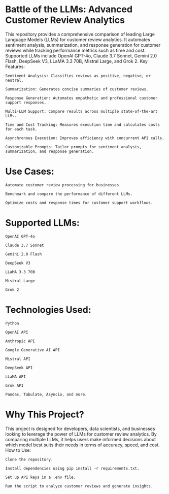 # Battle of the LLMs: Advanced Customer Review Analytics
This repository provides a comprehensive comparison of leading Large Language Models (LLMs) for customer review analytics. It automates sentiment analysis, summarization, and response generation for customer reviews while tracking performance metrics such as time and cost. Supported LLMs include OpenAI GPT-4o, Claude 3.7 Sonnet, Gemini 2.0 Flash, DeepSeek V3, LLaMA 3.3 70B, Mistral Large, and Grok 2.
Key Features:

    Sentiment Analysis: Classifies reviews as positive, negative, or neutral.

    Summarization: Generates concise summaries of customer reviews.

    Response Generation: Automates empathetic and professional customer support responses.

    Multi-LLM Support: Compare results across multiple state-of-the-art LLMs.

    Time and Cost Tracking: Measures execution time and calculates costs for each task.

    Asynchronous Execution: Improves efficiency with concurrent API calls.

    Customizable Prompts: Tailor prompts for sentiment analysis, summarization, and response generation.


# Use Cases:

    Automate customer review processing for businesses.

    Benchmark and compare the performance of different LLMs.

    Optimize costs and response times for customer support workflows.


# Supported LLMs:

    OpenAI GPT-4o

    Claude 3.7 Sonnet

    Gemini 2.0 Flash

    DeepSeek V3

    LLaMA 3.3 70B

    Mistral Large

    Grok 2


# Technologies Used:

    Python

    OpenAI API

    Anthropic API

    Google Generative AI API

    Mistral API

    DeepSeek API

    LLaMA API

    Grok API

    Pandas, Tabulate, Asyncio, and more.

# Why This Project?

This project is designed for developers, data scientists, and businesses looking to leverage the power of LLMs for customer review analytics. By comparing multiple LLMs, it helps users make informed decisions about which model best suits their needs in terms of accuracy, speed, and cost.
How to Use:

    Clone the repository.

    Install dependencies using pip install -r requirements.txt.

    Set up API keys in a .env file.

    Run the script to analyze customer reviews and generate insights.
